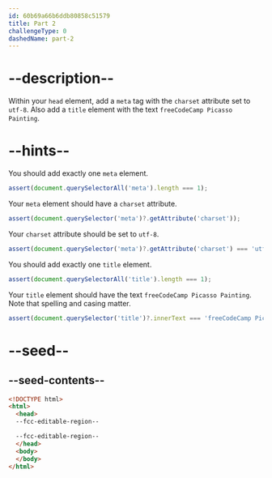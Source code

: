 ```yaml
---
id: 60b69a66b6ddb80858c51579
title: Part 2
challengeType: 0
dashedName: part-2
---
```


# --description--

Within your `head` element, add a `meta` tag with the `charset` attribute set to `utf-8`. Also add a `title` element with the text `freeCodeCamp Picasso Painting`.

# --hints--

You should add exactly one `meta` element.

```js
assert(document.querySelectorAll('meta').length === 1);
```

Your `meta` element should have a `charset` attribute.

```js
assert(document.querySelector('meta')?.getAttribute('charset'));
```

Your `charset` attribute should be set to `utf-8`.

```js
assert(document.querySelector('meta')?.getAttribute('charset') === 'utf-8');
```

You should add exactly one `title` element.

```js
assert(document.querySelectorAll('title').length === 1);
```

Your `title` element should have the text `freeCodeCamp Picasso Painting`. Note that spelling and casing matter.

```js
assert(document.querySelector('title')?.innerText === 'freeCodeCamp Picasso Painting');
```

# --seed--

## --seed-contents--

```html
<!DOCTYPE html>
<html>
  <head>
  --fcc-editable-region--

  --fcc-editable-region--
  </head>
  <body>
  </body>
</html>
```  

```css

```

